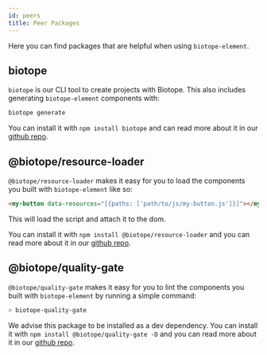 ```yaml
---
id: peers
title: Peer Packages
---
```


Here you can find packages that are helpful when using `biotope-element`.

## biotope
`biotope` is our CLI tool to create projects with Biotope. This also includes generating `biotope-element`
components with:

```bash
biotope generate
```

You can install it with `npm install biotope` and can read more about it in our [github repo](https://github.com/biotope/biotope).

## @biotope/resource-loader
`@biotope/resource-loader` makes it easy for you to load the components you built with `biotope-element`
like so:

```html
<my-button data-resources="[{paths: ['path/to/js/my-button.js']}]"></my-button>
```

This will load the script and attach it to the dom.

You can install it with `npm install @biotope/resource-loader` and you can read more about it in our
[github repo](https://github.com/biotope/biotope-resource-loader).

## @biotope/quality-gate
`@biotope/quality-gate` makes it easy for you to lint the components you built with `biotope-element`
by running a simple command:

```bash
> biotope-quality-gate
```

We advise this package to be installed as a dev dependency. You can install it with `npm install @biotope/quality-gate -D`
and you can read more about it in our [github repo](https://github.com/biotope/biotope-quality-gate).
